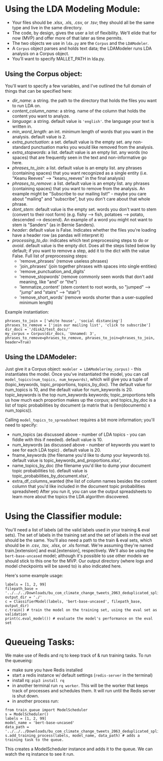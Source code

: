 # Using the LDA Modeling Module:
- Your files should be .xlsx, .xls, .csv, or .tsv; they should all be the same type and live in the same directory.
- The code, by design, gives the user a lot of flexibility.  We'll elide that for now (MVP) and offer more of that later as time permits.
- The two objects we use in `lda.py` are the `Corpus` and the `LDAModeler`.  
- A `Corpus` object parses and holds text data; the LDAModeler runs LDA analysis on a Corpus object.
- You'll want to specify MALLET_PATH in lda.py. 

## Using the Corpus object:
You'll want to specify a few variables, and I've outlined the full domain of things that can be specified here:
- _dir_name_: a string. the path to the directory that holds the files you want to run LDA on.
- _content_column_name:_ a string. name of the column that holds the content you want to analyze.
- _language_: a string. default value is `'english'`. the language your text is written in.
- _min_word_length_: an int. minimum length of words that you want in the analysis. default value is 2.
- _extra_punctuation_: a set. default value is the empty set. any non-standard punctuation marks you would like removed from the analysis.
- _extra_stopwords_: a list. default value is an empty list. any words (no spaces) that are frequently seen in the text and non-informative go here.
- _phrases_to_join_: a list. default value is an empty list. any phrases (containing spaces) that you want recognized as a single entity (i.e. "Keanu Reeves" --> "keanu_reeves" in the final analysis)
- _phrases_to_remove_: a list. default value is an empty list. any phrases (containing spaces) that you want to remove from the analysis. An example might be "Subscribe to our mailing list!" - maybe you care about "mailing" and "subscribe", but you don't care about that whole phrase. 
- _dont_stem_: default value is the empty set. words you don't want to stem (convert to their root form) (e.g. fishy --> fish, potatoes --> potato, descended --> descend). An example of a word you might not want to stem is "Sanders" (as in Bernie Sanders).
- _header_: default value is False. Indicates whether the files you're loading have a header row (as pandas will interpret it)
- _processing_to_do_: indicates which text preprocessing steps to do or *avoid*. default value is the empty dict. Does all the steps listed below by default; if you want to remove a step, add it to the dict with the value False. Full list of preprocessing steps:
	- 'remove_phrases' (remove useless phrases)
	- 'join_phrases' (join together phrases with spaces into single entities)
	- 'remove_punctuation_and_digits' 
	- 'remove_stopwords' (remove commonly seen words that don't add meaning, like "and" or "the")
	- 'lemmatize_content' (stem content to root words, so "jumped" --> "jump" and "stairs" --> "stair")
	- 'remove_short_words' (remove words shorter than a user-supplied minimum length)

Example instantiation:
```
phrases_to_join = ['white house', 'social distancing']
phrases_to_remove = ['join our mailing list', 'click to subscribe']
dir_docs = '/disk2/test_docs/'
my_corpus = Corpus(dir_docs, 'Unnamed: 3', phrases_to_remove=phrases_to_remove, phrases_to_join=phrases_to_join, header=True)
```
## Using the LDAModeler:
Just give it a Corpus object: `modeler = LDAModeler(my_corpus)` - this instantiates the model. Once you've instantiated the model, you can call `model_topics(num_topics, num_keywords)`, which will give you a tuple of (topic_keywords, topic_proportions, topics_by_doc).  The default value for num_topics is 10, and the default value for num_keywords is 20. topic_keywords is the top num_keywords keywords; topic_proportions tells us how much each proportion makes up the corpus; and topics_by_doc is a list of topic probabilities by document (a matrix that is (len(documents) x num_topics)). 

Calling `model_topics_to_spreadsheet` requires a bit more information; you'll need to specify:
- num_topics (as discussed above - number of LDA topics - you can fiddle with this if needed). default value is 10.
- num_keywords (as discussed above - number of keywords you want to see for each LDA topic) . default value is 20.
- fname_keywords (the filename you'd like to dump your keywords to). default value is topic_keywords_and_proportions.xlsx', 
- name_topics_by_doc (the filename you'd like to dump your document topic probabilities to). default value is topic_probabilities_by_document.xlsx',
- extra_df_columns_wanted (the list of column names besides the content column that you'd like included in the document topic probabilities spreadsheet)
After you run it, you can use the output spreadsheets to learn more about the topics the LDA algorithm discovered.

# Using the Classifier module:
You'll need a list of labels (all the valid labels used in your training & eval sets). The set of labels in the training set and the set of labels in the eval set should be the same. You'll also need a path to the train & eval sets, which should be in .csv, .tsv, .xlsx, or .xls format. We're assuming they're named train.[extension] and eval.[extension], respectively. We'll also be using the `bert-base-uncased` model; although it's possible to use other models we should stick to this one for the MVP. Our output directory (where logs and model checkpoints will be saved to) is also indicated here.

Here's some example usage:
```
labels = [1, 2, 99]
filepath_base = '../../../Downloads/bu_com_climate_change_tweets_2063_deduplicated_splits/2/'
output_dir = './'
c = ClassifierModel(labels, 'bert-base-uncased', filepath_base, output_dir)
c.train() # train the model on the training set, using the eval set as validation
print(c.eval_model()) # evaluate the model's performance on the eval set
```

# Queueing Tasks:
We make use of Redis and rq to keep track of & run training tasks.
To run the queueing:
- make sure you have Redis installed
- start a redis instance w/ default settings (`redis-server` in the terminal)
- install rq: `pip3 install rq`
- in another terminal run `rq worker`. This will be the worker that keeps track of processes and schedules them. It will run until the Redis server is shut down.
- in another process run:
```
from train_queue import ModelScheduler
s = ModelScheduler()
labels = [1, 2, 99]
model_name = 'bert-base-uncased'
data_path = '../../../Downloads/bu_com_climate_change_tweets_2063_deduplicated_splits/2/'
s.add_training_process(labels, model_name, data_path) # adds a training task to the queue. 
```
This creates a ModelScheduler instance and adds it to the queue. We can watch the rq instance to see it run. 
